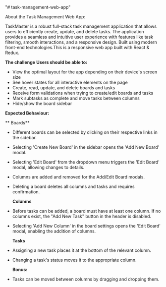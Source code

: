 "# task-management-web-app" 

About the Task Management Web App:

TaskMaster is a robust full-stack task management application that allows users to efficiently create, update, and delete tasks. The application provides a seamless and intuitive user experience with features like task filtering, smooth interactions, and a responsive design. Built using modern front-end technologies.This is a responsive web app built with React & Redux.

**The challenge**
               **Users should be able to:**
 + View the optimal layout for the app depending on their device's screen size
 + See hover states for all interactive elements on the page
 + Create, read, update, and delete boards and tasks
 + Receive form validations when trying to create/edit boards and tasks
 + Mark subtasks as complete and move tasks between columns
 + Hide/show the board sidebar


**Expected Behaviour:**
       
  ** Boards**
  
+ Different boards can be selected by clicking on their respective links in the sidebar.
+ Selecting 'Create New Board' in the sidebar opens the 'Add New Board' modal.
+ Selecting 'Edit Board' from the dropdown menu triggers the 'Edit Board' modal, allowing changes to details.
+ Columns are added and removed for the Add/Edit Board modals.
+ Deleting a board deletes all columns and tasks and requires confirmation.

   **Columns**
  
+ Before tasks can be added, a board must have at least one column. If no columns exist, the "Add New Task" button in the header is disabled.
+ Selecting 'Add New Column' in the board settings opens the 'Edit Board' modal, enabling the addition of columns.

  **Tasks**
  
+ Assigning a new task places it at the bottom of the relevant column.
+ Changing a task's status moves it to the appropriate column.

   **Bonus:**
  
+ Tasks can be moved between columns by dragging and dropping them.


